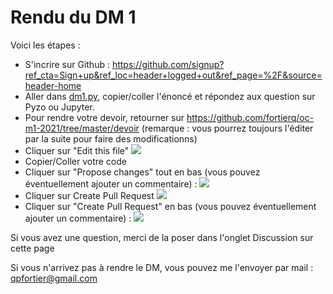 # Rendu du DM 1

Voici les étapes :
- S'incrire sur Github : https://github.com/signup?ref_cta=Sign+up&ref_loc=header+logged+out&ref_page=%2F&source=header-home
- Aller dans [dm1.py](https://github.com/fortierq/itc1-2021/blob/master/dm/dm1.py), copier/coller l'énoncé et répondez aux question sur Pyzo ou Jupyter.
- Pour rendre votre devoir, retourner sur https://github.com/fortierq/oc-m1-2021/tree/master/devoir (remarque : vous pourrez toujours l'éditer par la suite pour faire des modificationns)
- Cliquer sur "Edit this file"
![](https://user-images.githubusercontent.com/49362475/134974532-aa9ba520-24e0-4c79-929a-a2db4104dae9.png)
- Copier/Coller votre code
- Cliquer sur "Propose changes" tout en bas (vous pouvez éventuellement ajouter un commentaire) : 
![](https://user-images.githubusercontent.com/49362475/134974562-a2eb24bc-89d7-4dd8-a6b5-281ec6ced50c.png)
- Cliquer sur Create Pull Request
![](https://user-images.githubusercontent.com/49362475/134974600-293f79cd-3e09-484d-9c7e-786a427a9fc9.png)
- Cliquer sur "Create Pull Request" en bas (vous pouvez éventuellement ajouter un commentaire) : 
![](https://user-images.githubusercontent.com/49362475/134974601-0afb2a6a-0bcc-42d1-a043-17afc9fdf7d3.png)

Si vous avez une question, merci de la poser dans l'onglet Discussion sur cette page

Si vous n'arrivez pas à rendre le DM, vous pouvez me l'envoyer par mail : qpfortier@gmail.com
